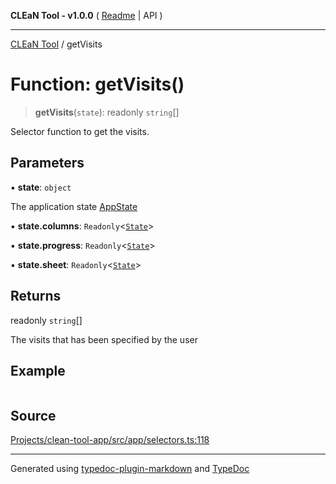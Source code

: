 **CLEaN Tool - v1.0.0** ( [Readme](../README.md) \| API )

***

[CLEaN Tool](../exports.md) / getVisits

# Function: getVisits()

> **getVisits**(`state`): readonly `string`[]

Selector function to get the visits.

## Parameters

▪ **state**: `object`

The application state [AppState](../type-aliases/AppState.md)

▪ **state.columns**: `Readonly`\<[`State`](../private/interfaces/State.md)\>

▪ **state.progress**: `Readonly`\<[`State`](../private/interfaces/State.md)\>

▪ **state.sheet**: `Readonly`\<[`State`](../interfaces/State.md)\>

## Returns

readonly `string`[]

The visits that has been specified by the user

## Example

```ts

```

## Source

[Projects/clean-tool-app/src/app/selectors.ts:118](https://github.com/yuckyh/clean-tool-app/)

***

Generated using [typedoc-plugin-markdown](https://www.npmjs.com/package/typedoc-plugin-markdown) and [TypeDoc](https://typedoc.org/)
